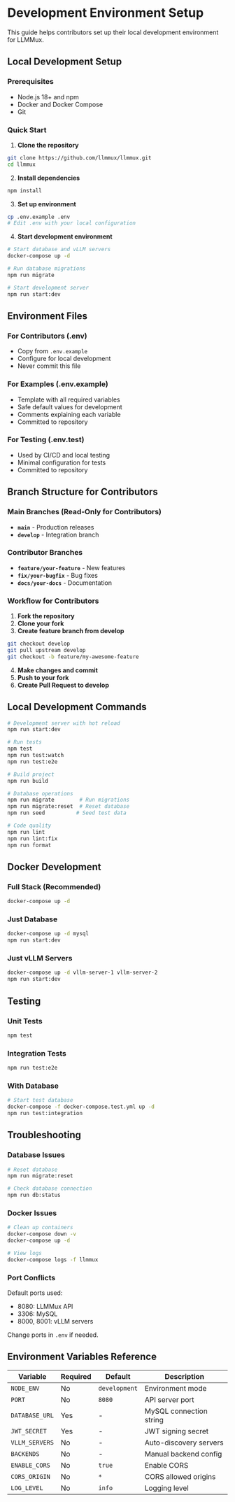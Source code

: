 # Development Environment Setup

This guide helps contributors set up their local development environment for LLMMux.

## Local Development Setup

### Prerequisites
- Node.js 18+ and npm
- Docker and Docker Compose
- Git

### Quick Start

1. **Clone the repository**
```bash
git clone https://github.com/llmmux/llmmux.git
cd llmmux
```

2. **Install dependencies**
```bash
npm install
```

3. **Set up environment**
```bash
cp .env.example .env
# Edit .env with your local configuration
```

4. **Start development environment**
```bash
# Start database and vLLM servers
docker-compose up -d

# Run database migrations
npm run migrate

# Start development server
npm run start:dev
```

## Environment Files

### For Contributors (.env)
- Copy from `.env.example`
- Configure for local development
- Never commit this file

### For Examples (.env.example)
- Template with all required variables
- Safe default values for development
- Comments explaining each variable
- Committed to repository

### For Testing (.env.test)
- Used by CI/CD and local testing
- Minimal configuration for tests
- Committed to repository

## Branch Structure for Contributors

### Main Branches (Read-Only for Contributors)
- **`main`** - Production releases
- **`develop`** - Integration branch

### Contributor Branches
- **`feature/your-feature`** - New features
- **`fix/your-bugfix`** - Bug fixes
- **`docs/your-docs`** - Documentation

### Workflow for Contributors

1. **Fork the repository**
2. **Clone your fork**
3. **Create feature branch from develop**
```bash
git checkout develop
git pull upstream develop
git checkout -b feature/my-awesome-feature
```
4. **Make changes and commit**
5. **Push to your fork**
6. **Create Pull Request to develop**

## Local Development Commands

```bash
# Development server with hot reload
npm run start:dev

# Run tests
npm test
npm run test:watch
npm run test:e2e

# Build project
npm run build

# Database operations
npm run migrate        # Run migrations
npm run migrate:reset  # Reset database
npm run seed          # Seed test data

# Code quality
npm run lint
npm run lint:fix
npm run format
```

## Docker Development

### Full Stack (Recommended)
```bash
docker-compose up -d
```

### Just Database
```bash
docker-compose up -d mysql
npm run start:dev
```

### Just vLLM Servers
```bash
docker-compose up -d vllm-server-1 vllm-server-2
npm run start:dev
```

## Testing

### Unit Tests
```bash
npm test
```

### Integration Tests
```bash
npm run test:e2e
```

### With Database
```bash
# Start test database
docker-compose -f docker-compose.test.yml up -d
npm run test:integration
```

## Troubleshooting

### Database Issues
```bash
# Reset database
npm run migrate:reset

# Check database connection
npm run db:status
```

### Docker Issues
```bash
# Clean up containers
docker-compose down -v
docker-compose up -d

# View logs
docker-compose logs -f llmmux
```

### Port Conflicts
Default ports used:
- 8080: LLMMux API
- 3306: MySQL
- 8000, 8001: vLLM servers

Change ports in `.env` if needed.

## Environment Variables Reference

| Variable | Required | Default | Description |
|----------|----------|---------|-------------|
| `NODE_ENV` | No | `development` | Environment mode |
| `PORT` | No | `8080` | API server port |
| `DATABASE_URL` | Yes | - | MySQL connection string |
| `JWT_SECRET` | Yes | - | JWT signing secret |
| `VLLM_SERVERS` | No | - | Auto-discovery servers |
| `BACKENDS` | No | - | Manual backend config |
| `ENABLE_CORS` | No | `true` | Enable CORS |
| `CORS_ORIGIN` | No | `*` | CORS allowed origins |
| `LOG_LEVEL` | No | `info` | Logging level |
